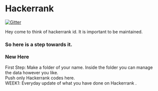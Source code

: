 # Hackerrank
[![Gitter](https://badges.gitter.im/Newbyes/community.svg)](https://gitter.im/Newbyes/community?utm_source=badge&utm_medium=badge&utm_campaign=pr-badge)<br>

Hey come to think of hackerrank id. It is important to be maintained.
### So here is a step towards it.<br><br> New Here  
First Step: Make a folder of your name. Inside the folder you can manage the data however you like.<br>
Push only Hackerrank codes here.<br>
WEEK1: Everyday update of what you have done on Hackerrank .<br>


